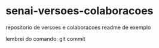 # senai-versoes-colaboracoes
repositorio de versoes e colaboracoes
readme de exemplo

lembrei do comando: git commit